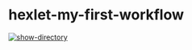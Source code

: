# hexlet-my-first-workflow

[![show-directory](https://github.com/foxxdogg/hexlet-my-first-workflow/actions/workflows/workflow.yml/badge.svg)](https://github.com/foxxdogg/hexlet-my-first-workflow/actions/workflows/workflow.yml)
